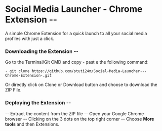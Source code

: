 # Social Media Launcher - Chrome Extension --
A simple Chrome Extension for a quick launch to all your social media profiles with just a click.

### Downloading the Extension --
Go to the Terminal/Git CMD and copy - past e the following command:

    - git clone https://github.com/stuti24m/Social-Media-Launcher---Chrome-Extension-.git
Or directly click on Clone or Download button and choose to download the ZIP File.

### Deploying the Extension --
-- Extract the content from the ZIP file
-- Open your Google Chrome browser
-- Clicking on the 3 dots on the top right corner
-- Choose <b> More tools </b> and then Extensions.

   
